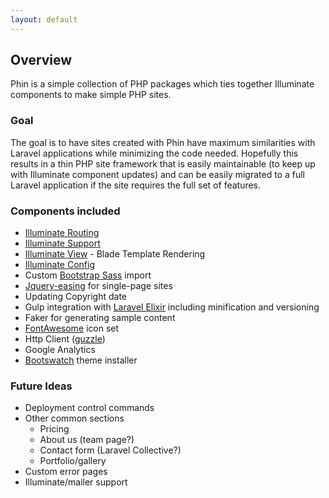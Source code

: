 ```yaml
---
layout: default
---
```


## Overview

Phin is a simple collection of PHP packages which ties together Illuminate components to make simple PHP sites.

### Goal
The goal is to have sites created with Phin have maximum similarities with Laravel applications while minimizing the code needed. Hopefully this results in a thin PHP site framework that is easily maintainable (to keep up with Illuminate component updates) and can be easily migrated to a full Laravel application if the site requires the full set of features.

### Components included
* [Illuminate Routing](https://github.com/illuminate/routing)
* [Illuminate Support](https://github.com/illuminate/support)
* [Illuminate View](https://github.com/illuminate/view) - Blade Template Rendering
* [Illuminate Config](https://github.com/illuminate/config)
* Custom [Bootstrap Sass](http://getbootstrap.com/css/#sass) import
* [Jquery-easing](http://gsgd.co.uk/sandbox/jquery/easing/) for single-page sites
* Updating Copyright date
* Gulp integration with [Laravel Elixir](https://github.com/laravel/elixir) including minification and versioning
* Faker for generating sample content
* [FontAwesome](http://fontawesome.io/) icon set
* Http Client ([guzzle](https://github.com/guzzle/guzzle))
* Google Analytics
* [Bootswatch](https://bootswatch.com/) theme installer

### Future Ideas
* Deployment control commands
* Other common sections
	* Pricing
	* About us (team page?)
	* Contact form (Laravel Collective?)
	* Portfolio/gallery
* Custom error pages
* Illuminate/mailer support